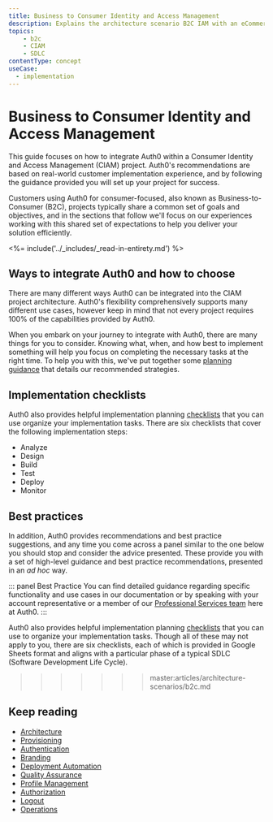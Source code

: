 ```yaml
---
title: Business to Consumer Identity and Access Management
description: Explains the architecture scenario B2C IAM with an eCommerce or SAAS application.
topics:
    - b2c
    - CIAM
    - SDLC
contentType: concept
useCase:
  - implementation
---
```


# Business to Consumer Identity and Access Management

This guide focuses on how to integrate Auth0 within a Consumer Identity and Access Management (CIAM) project. Auth0's recommendations are based on real-world customer implementation experience, and by following the guidance provided you will set up your project for success.

Customers using Auth0 for consumer-focused, also known as Business-to-Consumer (B2C), projects typically share a common set of goals and objectives, and in the sections that follow we'll focus on our experiences working with this shared set of expectations to help you deliver your solution efficiently.

<%= include('../_includes/_read-in-entirety.md') %>

## Ways to integrate Auth0 and how to choose

There are many different ways Auth0 can be integrated into the CIAM project architecture. Auth0's flexibility comprehensively supports many different use cases, however keep in mind that not every project requires 100% of the capabilities provided by Auth0.

When you embark on your journey to integrate with Auth0, there are many things for you to consider. Knowing what, when, and how best to implement something will help you focus on completing the necessary tasks at the right time. To help you with this, we've put together some [planning guidance](https://drive.google.com/a/auth0.com/file/d/1lQU-uPTfwEi58WJMKL2azUhZhvy9h1IU/view?usp=sharing) that details our recommended strategies.

## Implementation checklists

Auth0 also provides helpful implementation planning [checklists](/architecture-scenarios/checklists/b2c-checklists) that you can use organize your implementation tasks. There are six checklists that cover the following implementation steps:

* Analyze
* Design
* Build
* Test
* Deploy
* Monitor

## Best practices

In addition, Auth0 provides recommendations and best practice suggestions, and any time you come across a panel similar to the one below you should stop and consider the advice presented. These provide you with a set of high-level guidance and best practice recommendations, presented in an *ad hoc* way.

::: panel Best Practice
You can find detailed guidance regarding specific functionality and use cases in our documentation or by speaking with your account representative or a member of our [Professional Services team](/services) here at Auth0.
:::

Auth0 also provides helpful implementation planning [checklists](/architecture-scenarios/checklists) that you can use to organize your implementation tasks. Though all of these may not apply to you, there are six checklists, each of which is provided in Google Sheets format and aligns with a particular phase of a typical SDLC (Software Development Life Cycle).
>>>>>>> master:articles/architecture-scenarios/b2c.md

## Keep reading

* [Architecture](/architecture-scenarios/b2c/b2c-architecture)
* [Provisioning](/architecture-scenarios/b2c/b2c-provisioning)
* [Authentication](/architecture-scenarios/b2c/b2c-authentication)
* [Branding](/architecture-scenarios/b2c/b2c-branding)
* [Deployment Automation](/architecture-scenarios/b2c/b2c-deployment)
* [Quality Assurance](/architecture-scenarios/b2c/b2c-qa)
* [Profile Management](/architecture-scenarios/b2c/b2c-profile-mgmt)
* [Authorization](/architecture-scenarios/b2c/b2c-authorization)
* [Logout](/architecture-scenarios/b2c/b2c-logout)
* [Operations](/architecture-scenarios/b2c/b2c-operations)
